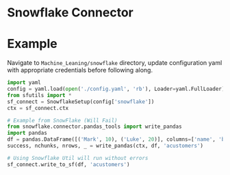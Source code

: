 # Snowflake Connector

# Example
Navigate to `Machine_Leaning/snowflake` directory, update configuration yaml with appropriate credentials before following along.
```python
import yaml
config = yaml.load(open('./config.yaml', 'rb'), Loader=yaml.FullLoader)
from sfutils import *
sf_connect = SnowflakeSetup(config['snowflake'])
ctx = sf_connect.ctx

# Example from SnowFlake (Will Fail)
from snowflake.connector.pandas_tools import write_pandas
import pandas
df = pandas.DataFrame([('Mark', 10), ('Luke', 20)], columns=['name', 'balance'])
success, nchunks, nrows, _ = write_pandas(ctx, df, 'acustomers')

# Using Snowflake Util will run without errors
sf_connect.write_to_sf(df, 'acustomers')
```
